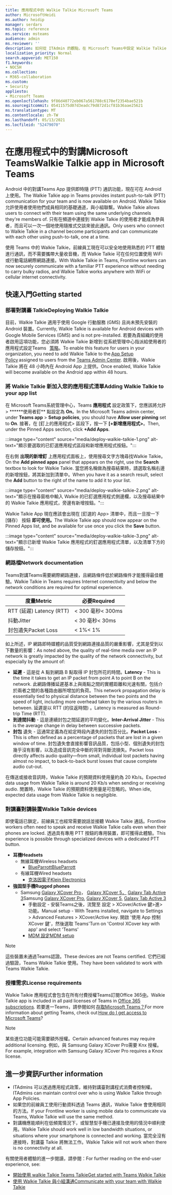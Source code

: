 ```yaml
---
title: 應用程式中的 Walkie Talkie Microsoft Teams
author: MicrosoftHeidi
ms.author: heidip
manager: serdars
ms.topic: reference
ms.service: msteams
audience: admin
ms.reviewer: ''
description: 如何從 ITAdmin 的觀點，在 Microsoft Teams中設定 Walkie Talkie 應用程式。
localization_priority: Normal
search.appverid: MET150
f1.keywords:
- NOCSH
ms.collection:
- M365-collaboration
ms.custom:
- Security
appliesto:
- Microsoft Teams
ms.openlocfilehash: 9f86d40772eb067a561708c6170ef2354bae521b
ms.sourcegitcommit: 05411575d07d3eadc79d872d1cf81b36aae25621
ms.translationtype: MT
ms.contentlocale: zh-TW
ms.lasthandoff: 05/13/2021
ms.locfileid: "52479070"
---
```

# <a name="walkie-talkie-app-in-microsoft-teams"></a><span data-ttu-id="bd770-103">在應用程式中的對講Microsoft Teams</span><span class="sxs-lookup"><span data-stu-id="bd770-103">Walkie Talkie app in Microsoft Teams</span></span>

<span data-ttu-id="bd770-104">Android 中的對講Teams App 提供即時隨 (PTT) 通訊功能，現在可在 Android 上使用。</span><span class="sxs-lookup"><span data-stu-id="bd770-104">The Walkie Talkie app in Teams provides instant push-to-talk (PTT) communication for your team and is now available on Android.</span></span> <span data-ttu-id="bd770-105">Walkie Talkie 允許使用者使用他們成員相同的基礎通道，與小組聯繫。</span><span class="sxs-lookup"><span data-stu-id="bd770-105">Walkie Talkie allows users to connect with their team using the same underlying channels they're members of.</span></span> <span data-ttu-id="bd770-106">只有在頻道中連接到 Walkie Talkie 的使用者才能成為參與者，而且可以一次一個地使用隨推式交談來彼此通訊。</span><span class="sxs-lookup"><span data-stu-id="bd770-106">Only users who connect to Walkie Talkie in a channel become participants and can communicate with each other using push-to-talk, one at a time.</span></span>

<span data-ttu-id="bd770-107">使用 Teams 中的 Walkie Talkie，前線員工現在可以安全地使用熟悉的 PTT 體驗進行通訊，而不需要攜帶大量收音機，而 Walkie Talkie 可在任何位置使用 WiFi 或行動電話網際網路連接。</span><span class="sxs-lookup"><span data-stu-id="bd770-107">With Walkie Talkie in Teams, Frontline workers can now securely communicate with a familiar PTT experience without needing to carry bulky radios, and Walkie Talkie works anywhere with WiFi or cellular internet connectivity.</span></span>

## <a name="getting-started"></a><span data-ttu-id="bd770-108">快速入門</span><span class="sxs-lookup"><span data-stu-id="bd770-108">Getting started</span></span>

### <a name="deploying-walkie-talkie"></a><span data-ttu-id="bd770-109">部署對講臺 Talkie</span><span class="sxs-lookup"><span data-stu-id="bd770-109">Deploying Walkie Talkie</span></span>

<span data-ttu-id="bd770-110">目前，Walkie Talkie 適用于使用 Google 行動服務 (GMS) 且尚未預先安裝的 Android 裝置。</span><span class="sxs-lookup"><span data-stu-id="bd770-110">Currently, Walkie Talkie is available for Android devices with Google Mobile Services (GMS) and is not pre-installed.</span></span> <span data-ttu-id="bd770-111">若要為貴組織的使用者啟用這項功能，您必須將 Walkie Talkie 新增到 [](teams-app-setup-policies.md)從系統管理中心指派給使用者的應用程式設定Teams   [策略](https://admin.teams.microsoft.com/)。</span><span class="sxs-lookup"><span data-stu-id="bd770-111">To enable this feature for users in your organization, you need to add Walkie Talkie to the [App Setup Policy](teams-app-setup-policies.md) assigned to users from the [Teams Admin Center](https://admin.teams.microsoft.com/).</span></span> <span data-ttu-id="bd770-112">啟用後，Walkie Talkie 將在 48 小時內在 Android App 上提供。</span><span class="sxs-lookup"><span data-stu-id="bd770-112">Once enabled, Walkie Talkie will become available on the Android app within 48 hours.</span></span>

### <a name="adding-walkie-talkie-to-your-app-list"></a><span data-ttu-id="bd770-113">將 Walkie Talkie 新加入您的應用程式清單</span><span class="sxs-lookup"><span data-stu-id="bd770-113">Adding Walkie Talkie to your app list</span></span>

<span data-ttu-id="bd770-114">在 Microsoft Teams系統管理中心，Teams **應用程式** 設定政策下，您應該將允許  >  \*\*\*\*\*\*使用者釘\*\* 點設定為 **On**。</span><span class="sxs-lookup"><span data-stu-id="bd770-114">In the Microsoft Teams admin center, under **Teams app** > **Setup policies**, you should have **Allow user pinning** set to **On**.</span></span> <span data-ttu-id="bd770-115">接著，在 [釘上的應用程式> 區段下，按一下 **[+新增應用程式>**。</span><span class="sxs-lookup"><span data-stu-id="bd770-115">Then, under the Pinned Apps section, click **+Add Apps**.</span></span>

:::image type="content" source="media/deploy-walkie-talkie-1.png" alt-text="顯示要選取的已釘選應用程式區段和新增應用程式按鈕。":::

<span data-ttu-id="bd770-117">在右側 **出現的新增釘** 上應用程式面板上，使用搜尋文字方塊尋找Walkie Talkie。</span><span class="sxs-lookup"><span data-stu-id="bd770-117">On the **Add pinned apps** panel that appears on the right, use the **Search** textbox to look for Walkie Talkie.</span></span> <span data-ttu-id="bd770-118">當您將名稱做為搜尋結果時，請選取名稱右邊的新增按鈕，將其新加到清單中。</span><span class="sxs-lookup"><span data-stu-id="bd770-118">When you have it as a search result, select the **Add** button to the right of the name to add it to your list.</span></span>

:::image type="content" source="media/deploy-walkie-talkie-2.png" alt-text="顯示在搜尋窗格中輸入 Walkie 的已釘選應用程式側邊欄，以及搜尋結果中的 Walkie Talkie 應用程式，旁邊有新增按鈕。":::

<span data-ttu-id="bd770-120">Walkie Talkie App 現在應該會出現在 [釘選的 App> 清單中，而且一旦按一下 [儲存） 按鈕 **即可使用。**</span><span class="sxs-lookup"><span data-stu-id="bd770-120">The Walkie Talkie app should now appear on the Pinned Apps list, and be available for use once you click the **Save** button.</span></span>

:::image type="content" source="media/deploy-walkie-talkie-3.png" alt-text="顯示已新增 Walkie Talkie 應用程式的釘選應用程式清單，以及清單下方的儲存按鈕。":::

### <a name="network-documentation"></a><span data-ttu-id="bd770-122">網路檔</span><span class="sxs-lookup"><span data-stu-id="bd770-122">Network documentation</span></span>

<span data-ttu-id="bd770-123">Teams對講Teams需要網際網路連接，且網路條件低於網路條件才能獲得最佳體驗。</span><span class="sxs-lookup"><span data-stu-id="bd770-123">Walkie Talkie in Teams requires Internet connectivity and below the network conditions are required for optimal experience.</span></span>

|<span data-ttu-id="bd770-124">度量</span><span class="sxs-lookup"><span data-stu-id="bd770-124">Metric</span></span> | <span data-ttu-id="bd770-125">必要</span><span class="sxs-lookup"><span data-stu-id="bd770-125">Required</span></span> |
|---|---|
|<span data-ttu-id="bd770-126">RTT (延遲) </span><span class="sxs-lookup"><span data-stu-id="bd770-126">Latency (RTT)</span></span> | <span data-ttu-id="bd770-127">< 300 毫秒</span><span class="sxs-lookup"><span data-stu-id="bd770-127">< 300ms</span></span> |
|<span data-ttu-id="bd770-128">抖動</span><span class="sxs-lookup"><span data-stu-id="bd770-128">Jitter</span></span> |<span data-ttu-id="bd770-129">< 30 毫秒</span><span class="sxs-lookup"><span data-stu-id="bd770-129">< 30ms</span></span> |
|<span data-ttu-id="bd770-130">封包遺失</span><span class="sxs-lookup"><span data-stu-id="bd770-130">Packet Loss</span></span> |<span data-ttu-id="bd770-131">< 1%</span><span class="sxs-lookup"><span data-stu-id="bd770-131">< 1%</span></span> |

<span data-ttu-id="bd770-132">如上所述，IP 網路即時媒體的品質受到網路連接品質的嚴重影響，尤其是受到以下數量的影響：</span><span class="sxs-lookup"><span data-stu-id="bd770-132">As noted above, the quality of real-time media over an IP network is greatly impacted by the quality of the network connectivity, but especially by the amount of:</span></span>

- <span data-ttu-id="bd770-133">**延遲** - 這是從 A 點到網路 B 點取得 IP 封包所花的時間。</span><span class="sxs-lookup"><span data-stu-id="bd770-133">**Latency** - This is the time it takes to get an IP packet from point A to point B on the network.</span></span> <span data-ttu-id="bd770-134">此網路傳播延遲基本上與兩點之間的實體距離和光速有關，包括介於兩者之間的各種路由器所增加的負荷。</span><span class="sxs-lookup"><span data-stu-id="bd770-134">This network propagation delay is essentially tied to physical distance between the two points and the speed of light, including more overhead taken by the various routers in between.</span></span> <span data-ttu-id="bd770-135">延遲是以 RTT (的往返時間) 。</span><span class="sxs-lookup"><span data-stu-id="bd770-135">Latency is measured as Round-trip Time (RTT).</span></span>
- <span data-ttu-id="bd770-136">**到達間抖動** - 這是連續封包之間延遲的平均變化。</span><span class="sxs-lookup"><span data-stu-id="bd770-136">**Inter-Arrival Jitter** - This is the average change in delay between successive packets.</span></span>
- <span data-ttu-id="bd770-137">**封包** 遺失 - 這通常定義為在給定時段內遺失的封包百分比。</span><span class="sxs-lookup"><span data-stu-id="bd770-137">**Packet Loss** - This is often defined as a percentage of packets that are lost in a given window of time.</span></span> <span data-ttu-id="bd770-138">封包遺失會直接影響音訊品質，包括小型、個別遺失的封包幾乎沒有影響，以及造成音訊完全中斷的背對背斷流損失。</span><span class="sxs-lookup"><span data-stu-id="bd770-138">Packet loss directly affects audio quality—from small, individual lost packets having almost no impact, to back-to-back burst losses that cause complete audio cut-out.</span></span>

<span data-ttu-id="bd770-139">在傳送或接收音訊時，Walkie Talkie 的預期資料使用量約為 20 Kb/s。</span><span class="sxs-lookup"><span data-stu-id="bd770-139">Expected data usage from Walkie Talkie is around 20 Kb/s when sending or receiving audio.</span></span> <span data-ttu-id="bd770-140">閒置時，Walkie Talkie 的預期資料使用量是可忽略的。</span><span class="sxs-lookup"><span data-stu-id="bd770-140">When idle, expected data usage from Walkie Talkie is negligible.</span></span>

### <a name="walkie-talkie-devices"></a><span data-ttu-id="bd770-141">對講臺對講裝置</span><span class="sxs-lookup"><span data-stu-id="bd770-141">Walkie Talkie devices</span></span>

<span data-ttu-id="bd770-142">即使電話已鎖定，前線員工也經常需要說話並接聽 Walkie Talkie 通話。</span><span class="sxs-lookup"><span data-stu-id="bd770-142">Frontline workers often need to speak and receive Walkie Talkie calls even when their phones are locked.</span></span> <span data-ttu-id="bd770-143">透過具有專用 PTT 按鈕的專用裝置，即可獲得此體驗。</span><span class="sxs-lookup"><span data-stu-id="bd770-143">This experience is possible through specialized devices with a dedicated PTT button.</span></span>

- <span data-ttu-id="bd770-144">**耳機**</span><span class="sxs-lookup"><span data-stu-id="bd770-144">**Headsets**</span></span>
  - <span data-ttu-id="bd770-145">無線耳機</span><span class="sxs-lookup"><span data-stu-id="bd770-145">Wireless headsets</span></span> 
    - [<span data-ttu-id="bd770-146">BlueParrott</span><span class="sxs-lookup"><span data-stu-id="bd770-146">BlueParrott</span></span>](https://www.blueparrott.com/microsoft-teams-walkie-talkie)
  - <span data-ttu-id="bd770-147">有線耳機</span><span class="sxs-lookup"><span data-stu-id="bd770-147">Wired headsets</span></span> 
    - [<span data-ttu-id="bd770-148">克洛因電子</span><span class="sxs-lookup"><span data-stu-id="bd770-148">Klein Electronics</span></span>](https://www.kleinelectronics.com/poc-accessories/mtwt/)
- <span data-ttu-id="bd770-149">**強固型手機**</span><span class="sxs-lookup"><span data-stu-id="bd770-149">**Rugged phones**</span></span>
  - <span data-ttu-id="bd770-150">Samsung [Galaxy XCover Pro](https://www.samsung.com/us/business/products/mobile/phones/galaxy-xcover-pro/)， [Galaxy XCover 5，](https://www.samsung.com/de/smartphones/others/galaxy-xcover-5-black-64gb-sm-g525fzkdeeb/buy) [Galaxy Tab Active 3](https://www.samsung.com/us/business/tablets/galaxy-tab-active/buy/)</span><span class="sxs-lookup"><span data-stu-id="bd770-150">Samsung [Galaxy XCover Pro](https://www.samsung.com/us/business/products/mobile/phones/galaxy-xcover-pro/), [Galaxy XCover 5](https://www.samsung.com/de/smartphones/others/galaxy-xcover-5-black-64gb-sm-g525fzkdeeb/buy), [Galaxy Tab Active 3](https://www.samsung.com/us/business/tablets/galaxy-tab-active/buy/)</span></span>
    -  <span data-ttu-id="bd770-151">手動設定 - 安裝Teams之後，流覽至 設定 > XCover/Active 鍵>進>功能。</span><span class="sxs-lookup"><span data-stu-id="bd770-151">Manual setup - With Teams installed, navigate to Settings > Advanced Features > XCover/Active key.</span></span> <span data-ttu-id="bd770-152">開啟 '使用 App 控制 XCover 鍵'，然後選取 Teams'</span><span class="sxs-lookup"><span data-stu-id="bd770-152">Turn on 'Control XCover key with app' and select 'Teams'</span></span>
    -  [<span data-ttu-id="bd770-153">MDM 設定</span><span class="sxs-lookup"><span data-stu-id="bd770-153">MDM setup</span></span>](https://docs.samsungknox.com/admin/knox-service-plugin/intune-teams.htm)

> [!NOTE]
> <span data-ttu-id="bd770-154">這些裝置未通過Teams認證。</span><span class="sxs-lookup"><span data-stu-id="bd770-154">These devices are not Teams certified.</span></span> <span data-ttu-id="bd770-155">它們已經過驗證，Teams Walkie Talkie 使用。</span><span class="sxs-lookup"><span data-stu-id="bd770-155">They have been validated to work with Teams Walkie Talkie.</span></span>

### <a name="license-requirements"></a><span data-ttu-id="bd770-156">授權需求</span><span class="sxs-lookup"><span data-stu-id="bd770-156">License requirements</span></span>

<span data-ttu-id="bd770-157">Walkie Talkie 應用程式會包含在所有付費授權Teams訂閱Office 365[中](/office365/servicedescriptions/teams-service-description)。</span><span class="sxs-lookup"><span data-stu-id="bd770-157">Walkie Talkie app is included in all paid licenses of Teams in [Office 365 subscriptions](/office365/servicedescriptions/teams-service-description).</span></span> <span data-ttu-id="bd770-158">若要進一Teams，請參閱如何 [存取Microsoft Teams？](https://support.office.com/article/fc7f1634-abd3-4f26-a597-9df16e4ca65b)</span><span class="sxs-lookup"><span data-stu-id="bd770-158">For more information about getting Teams, check out [How do I get access to Microsoft Teams](https://support.office.com/article/fc7f1634-abd3-4f26-a597-9df16e4ca65b)?</span></span>

> [!NOTE]
> <span data-ttu-id="bd770-159">某些進位功能可能需要額外授權。</span><span class="sxs-lookup"><span data-stu-id="bd770-159">Certain advanced features may require additional licensing.</span></span> <span data-ttu-id="bd770-160">例如，與 Samsung Galaxy XCover Pro需要 Knx 授權。</span><span class="sxs-lookup"><span data-stu-id="bd770-160">For example, integration with Samsung Galaxy XCover Pro requires a Knox license.</span></span>

## <a name="further-information"></a><span data-ttu-id="bd770-161">進一步資訊</span><span class="sxs-lookup"><span data-stu-id="bd770-161">Further information</span></span>

- <span data-ttu-id="bd770-162">ITAdmins 可以透過應用程式政策，維持對講臺對講程式消費者控制權。</span><span class="sxs-lookup"><span data-stu-id="bd770-162">ITAdmins can maintain control over who is using Walkie Talkie through App Policies.</span></span>
- <span data-ttu-id="bd770-163">如果您的前線員工使用行動資料透過 Teams 通訊，Walkie Talkie 會使用相同的方法。</span><span class="sxs-lookup"><span data-stu-id="bd770-163">If your Frontline worker is using mobile data to communicate via Teams, Walkie Talkie will use the same method.</span></span>
- <span data-ttu-id="bd770-164">對講機應能順利在低頻寬情況下，或智慧型手機已連接及使用的情況中順利使用。</span><span class="sxs-lookup"><span data-stu-id="bd770-164">Walkie Talkie should work well in low bandwidth situations, or situations where your smartphone is connected and working.</span></span> <span data-ttu-id="bd770-165">當完全沒有連接時，對講臺 Talkie 將無法工作。</span><span class="sxs-lookup"><span data-stu-id="bd770-165">Walkie Talkie will not work when there is no connectivity at all.</span></span>

<span data-ttu-id="bd770-166">有關使用者體驗的進一步閱讀，請參閱：</span><span class="sxs-lookup"><span data-stu-id="bd770-166">For further reading on the end-user experience, see:</span></span>

- [<span data-ttu-id="bd770-167">開始使用 walkie Talkie Teams Talkie</span><span class="sxs-lookup"><span data-stu-id="bd770-167">Get started with Teams Walkie Talkie</span></span>](https://support.microsoft.com/office/get-started-with-teams-walkie-talkie-25bdc3d5-bbb2-41b7-89bf-650fae0c8e0c)
- [<span data-ttu-id="bd770-168">使用 Walkie Talkie 與小組溝通</span><span class="sxs-lookup"><span data-stu-id="bd770-168">Communicate with your team with Walkie Talkie</span></span>](https://support.microsoft.com/office/communicate-with-your-team-in-walkie-talkie-e4342550-5516-4451-b9ec-93166b60f8a4)
